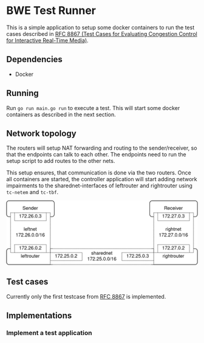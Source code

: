 # BWE Test Runner

This is a simple application to setup some docker containers to run the test
cases described in [RFC 8867 (Test Cases for Evaluating Congestion Control for
Interactive Real-Time Media)](https://www.rfc-editor.org/rfc/rfc8867.html).

## Dependencies

* Docker

## Running

Run `go run main.go run` to execute a test. This will start some docker
containers as described in the next section.

## Network topology

The routers will setup NAT forwarding and routing to the sender/receiver, so
that the endpoints can talk to each other. The endpoints need to run the setup
script to add routes to the other nets.

This setup ensures, that communication is done via the two routers. Once all
containers are started, the controller application will start adding network
impairments to the sharednet-interfaces of leftrouter and rightrouter using
`tc-netem` and `tc-tbf`.

![network setup](/network.png)

## Test cases

Currently only the first testcase from [RFC
8867](https://www.rfc-editor.org/rfc/rfc8867.html) is implemented.

## Implementations

### Implement a test application

